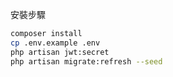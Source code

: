 安裝步驟

```bash
composer install
cp .env.example .env
php artisan jwt:secret
php artisan migrate:refresh --seed
```